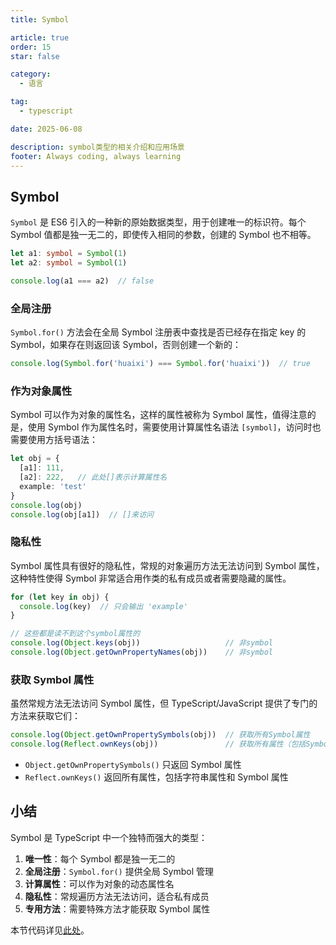 ```yaml
---
title: Symbol

article: true
order: 15
star: false

category:
  - 语言

tag:
  - typescript

date: 2025-06-08

description: symbol类型的相关介绍和应用场景
footer: Always coding, always learning
---
```


<!-- more -->

## Symbol

`Symbol` 是 ES6 引入的一种新的原始数据类型，用于创建唯一的标识符。每个 Symbol 值都是独一无二的，即使传入相同的参数，创建的 Symbol 也不相等。

```typescript
let a1: symbol = Symbol(1)
let a2: symbol = Symbol(1)

console.log(a1 === a2)  // false
```

### 全局注册

`Symbol.for()` 方法会在全局 Symbol 注册表中查找是否已经存在指定 key 的 Symbol，如果存在则返回该 Symbol，否则创建一个新的：

```typescript
console.log(Symbol.for('huaixi') === Symbol.for('huaixi'))  // true
```

### 作为对象属性

Symbol 可以作为对象的属性名，这样的属性被称为 Symbol 属性，值得注意的是，使用 Symbol 作为属性名时，需要使用计算属性名语法 `[symbol]`，访问时也需要使用方括号语法：

```typescript
let obj = {
  [a1]: 111,
  [a2]: 222,   // 此处[]表示计算属性名
  example: 'test'
}
console.log(obj)
console.log(obj[a1])  // []来访问
```

### 隐私性

Symbol 属性具有很好的隐私性，常规的对象遍历方法无法访问到 Symbol 属性，这种特性使得 Symbol 非常适合用作类的私有成员或者需要隐藏的属性。

```typescript
for (let key in obj) {
  console.log(key)  // 只会输出 'example'
}

// 这些都是读不到这个symbol属性的
console.log(Object.keys(obj))                   // 非symbol
console.log(Object.getOwnPropertyNames(obj))    // 非symbol
```

### 获取 Symbol 属性

虽然常规方法无法访问 Symbol 属性，但 TypeScript/JavaScript 提供了专门的方法来获取它们：

```typescript
console.log(Object.getOwnPropertySymbols(obj))  // 获取所有Symbol属性
console.log(Reflect.ownKeys(obj))               // 获取所有属性（包括Symbol）
```

- `Object.getOwnPropertySymbols()` 只返回 Symbol 属性
- `Reflect.ownKeys()` 返回所有属性，包括字符串属性和 Symbol 属性

## 小结

Symbol 是 TypeScript 中一个独特而强大的类型：

1. **唯一性**：每个 Symbol 都是独一无二的
2. **全局注册**：`Symbol.for()` 提供全局 Symbol 管理
3. **计算属性**：可以作为对象的动态属性名
4. **隐私性**：常规遍历方法无法访问，适合私有成员
5. **专用方法**：需要特殊方法才能获取 Symbol 属性

本节代码详见[此处](https://github.com/KBchulan/ClBlogs-Src/blob/main/blogs-main/typescript/15-symbol/index.ts)。

